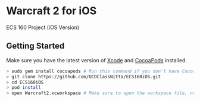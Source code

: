 # Warcraft 2 for iOS

ECS 160 Project (iOS Version)

## Getting Started

Make sure you have the latest version of [Xcode](https://developer.apple.com/xcode/) and [CocoaPods](https://cocoapods.org) installed.

```bash
> sudo gem install cocoapods # Run this command if you don't have CocoaPods installed. If you are using RVM or another Ruby manager, you don't need to use sudo permission.
> git clone https://github.com/UCDClassNitta/ECS160iOS.git
> cd ECS160iOS
> pod install
> open Warcraft2.xcworkspace # Make sure to open the workspace file, not the project file.
```
